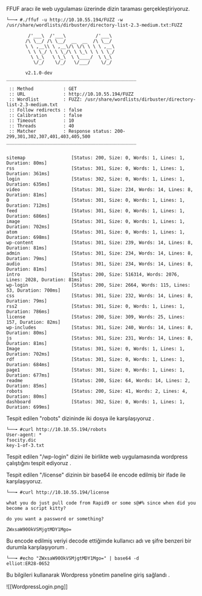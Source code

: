 FFUF aracı ile web uygulaması üzerinde dizin taraması gerçekleştiriyoruz.

```
└──╼ #./ffuf -u http://10.10.55.194/FUZZ -w /usr/share/wordlists/dirbuster/directory-list-2.3-medium.txt:FUZZ

        /'___\  /'___\           /'___\       
       /\ \__/ /\ \__/  __  __  /\ \__/       
       \ \ ,__\\ \ ,__\/\ \/\ \ \ \ ,__\      
        \ \ \_/ \ \ \_/\ \ \_\ \ \ \ \_/      
         \ \_\   \ \_\  \ \____/  \ \_\       
          \/_/    \/_/   \/___/    \/_/       

       v2.1.0-dev
________________________________________________

 :: Method           : GET
 :: URL              : http://10.10.55.194/FUZZ
 :: Wordlist         : FUZZ: /usr/share/wordlists/dirbuster/directory-list-2.3-medium.txt
 :: Follow redirects : false
 :: Calibration      : false
 :: Timeout          : 10
 :: Threads          : 40
 :: Matcher          : Response status: 200-299,301,302,307,401,403,405,500
________________________________________________


sitemap                 [Status: 200, Size: 0, Words: 1, Lines: 1, Duration: 80ms]
rss                     [Status: 301, Size: 0, Words: 1, Lines: 1, Duration: 361ms]
login                   [Status: 302, Size: 0, Words: 1, Lines: 1, Duration: 635ms]
video                   [Status: 301, Size: 234, Words: 14, Lines: 8, Duration: 81ms]
0                       [Status: 301, Size: 0, Words: 1, Lines: 1, Duration: 712ms]
feed                    [Status: 301, Size: 0, Words: 1, Lines: 1, Duration: 686ms]
image                   [Status: 301, Size: 0, Words: 1, Lines: 1, Duration: 702ms]
atom                    [Status: 301, Size: 0, Words: 1, Lines: 1, Duration: 698ms]
wp-content              [Status: 301, Size: 239, Words: 14, Lines: 8, Duration: 81ms]
admin                   [Status: 301, Size: 234, Words: 14, Lines: 8, Duration: 79ms]
audio                   [Status: 301, Size: 234, Words: 14, Lines: 8, Duration: 81ms]
intro                   [Status: 200, Size: 516314, Words: 2076, Lines: 2028, Duration: 81ms]
wp-login                [Status: 200, Size: 2664, Words: 115, Lines: 53, Duration: 700ms]
css                     [Status: 301, Size: 232, Words: 14, Lines: 8, Duration: 79ms]
rss2                    [Status: 301, Size: 0, Words: 1, Lines: 1, Duration: 786ms]
license                 [Status: 200, Size: 309, Words: 25, Lines: 157, Duration: 82ms]
wp-includes             [Status: 301, Size: 240, Words: 14, Lines: 8, Duration: 80ms]
js                      [Status: 301, Size: 231, Words: 14, Lines: 8, Duration: 81ms]
Image                   [Status: 301, Size: 0, Words: 1, Lines: 1, Duration: 702ms]
rdf                     [Status: 301, Size: 0, Words: 1, Lines: 1, Duration: 684ms]
page1                   [Status: 301, Size: 0, Words: 1, Lines: 1, Duration: 677ms]
readme                  [Status: 200, Size: 64, Words: 14, Lines: 2, Duration: 85ms]
robots                  [Status: 200, Size: 41, Words: 2, Lines: 4, Duration: 80ms]
dashboard               [Status: 302, Size: 0, Words: 1, Lines: 1, Duration: 699ms]
```

Tespit edilen "robots" dizininde iki dosya ile karşılaşıyoruz . 

```
└──╼ #curl http://10.10.55.194/robots
User-agent: *
fsocity.dic
key-1-of-3.txt

```

Tespit edilen "/wp-login" dizini  ile birlikte web uygulamasında wordpress çalıştığını tespit ediyoruz . 

Tespit edilen "/license"  dizinin bir base64 ile encode edilmiş bir ifade ile karşılaşıyoruz. 

```
└──╼ #curl http://10.10.55.194/license

what you do just pull code from Rapid9 or some s@#% since when did you become a script kitty?

do you want a password or something?

ZWxsaW90OkVSMjgtMDY1Mgo=

```
Bu encode edilmiş veriyi decode ettiğimde kullanıcı adı ve şifre benzeri bir durumla karşılaşıyorum . 
```
└──╼ #echo "ZWxsaW90OkVSMjgtMDY1Mgo=" | base64 -d
elliot:ER28-0652

```


Bu bilgileri kullanarak Wordpress yönetim paneline giriş sağlandı . 


![[WordpressLogin.png]]